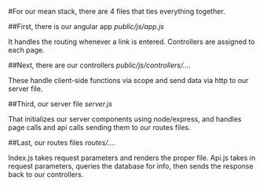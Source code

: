 #For our mean stack, there are 4 files that ties everything together.


##First, there is our angular app
*public/js/app.js*

It handles the routing whenever a link is entered. Controllers are assigned to each page.


##Next, there are our controllers
*public/js/controllers/....*

These handle client-side functions via scope and send data via http to our server file.

##Third, our server file
*server.js*

That initializes our server components using node/express, and handles page calls and api calls sending them to our routes files.

##Last, our routes files
*routes/....*

Index.js takes request parameters and renders the proper file.
Api.js takes in request parameters, queries the database for info, then sends the response back to our controllers.
